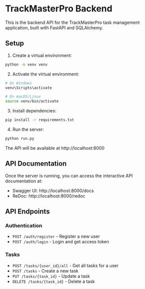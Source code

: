 # TrackMasterPro Backend

This is the backend API for the TrackMasterPro task management application, built with FastAPI and SQLAlchemy.

## Setup

1. Create a virtual environment:
```bash
python -m venv venv
```

2. Activate the virtual environment:
```bash
# On Windows
venv\Scripts\activate

# On macOS/Linux
source venv/bin/activate
```

3. Install dependencies:
```bash
pip install -r requirements.txt
```

4. Run the server:
```bash
python run.py
```

The API will be available at http://localhost:8000

## API Documentation

Once the server is running, you can access the interactive API documentation at:
- Swagger UI: http://localhost:8000/docs
- ReDoc: http://localhost:8000/redoc

## API Endpoints

### Authentication
- `POST /auth/register` - Register a new user
- `POST /auth/login` - Login and get access token

### Tasks
- `POST /tasks/{user_id}/all` - Get all tasks for a user
- `POST /tasks` - Create a new task
- `PUT /tasks/{task_id}` - Update a task
- `DELETE /tasks/{task_id}` - Delete a task
